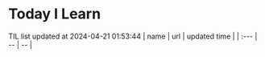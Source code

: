 # Today I Learn 
TIL list updated at 2024-04-21 01:53:44
| name | url | updated time |
| :--- | -- | -- |
